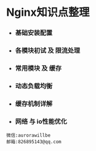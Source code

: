# Nginx知识点整理
- ### 基础安装配置
- ### 各模块初试 及 限流处理
- ### 常用模块 及 缓存
- ### 动态负载均衡
- ### 缓存机制详解
- ### 网络 与 io性能优化

````
微信:aurorawillbe
邮箱:826895143@qq.com
````
